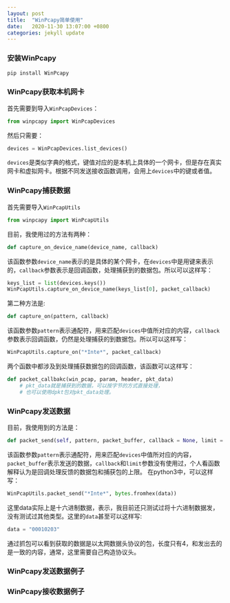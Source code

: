 ```yaml
---
layout: post
title:  "WinPcapy简单使用"
date:   2020-11-30 13:07:00 +0800
categories: jekyll update
---
```

### 安装WinPcapy
```python
pip install WinPcapy
```
### WinPcapy获取本机网卡
首先需要到导入`WinPcapDevices`：
```python
from winpcapy import WinPcapDevices
```
然后只需要：
```python
devices = WinPcapDevices.list_devices()
```
`devices`是类似字典的格式，键值对应的是本机上具体的一个网卡，但是存在真实网卡和虚拟网卡。根据不同发送接收函数调用，会用上`devices`中的键或者值。

### WinPcapy捕获数据
首先需要导入`WinPcapUtils`
```python
from winpcapy import WinPcapUtils
```

目前，我使用过的方法有两种：
```python
def capture_on_device_name(device_name, callback)
``` 
该函数参数`device_name`表示的是具体的某个网卡，在`devices`中是用键来表示的，`callback`参数表示是回调函数，处理捕获到的数据包。所以可以这样写：
```python
keys_list = list(devices.keys())
WinPcapUtils.capture_on_device_name(keys_list[0], packet_callback)
```

第二种方法是:
```python
def capture_on(pattern, callback)
```
该函数参数`pattern`表示通配符，用来匹配`devices`中值所对应的内容，`callback`参数表示回调函数，仍然是处理捕获的到数据包。所以可以这样写：
```python
WinPcapUtils.capture_on("*Inte*", packet_callback)
```

两个函数中都涉及到处理捕获数据包的回调函数，该函数可以这样写：
```python
def packet_callbakc(win_pcap, param, header, pkt_data)
    # pkt_data就是捕获到的数据，可以按字节的方式直接处理，
    # 也可以使用dpkt包对pkt_data处理。
```

### WinPcapy发送数据
目前，我使用到的方法是：
```python
def packet_send(self, pattern, packet_buffer, callback = None, limit = 10)
```
该函数参数`pattern`表示通配符，用来匹配`devices`中值所对应的内容，`packet_buffer`表示发送的数据，`callback`和`limit`参数没有使用过，个人看函数解释认为是回调处理反馈的数据包和捕获包的上限。
在python3中，可以这样写：
```python
WinPcapUtils.packet_send("*Inte*", bytes.fromhex(data))
```
这里data实际上是十六进制数据，表示，我目前还只测试过将十六进制数据发，没有测试过其他类型。这里的`data`甚至可以这样写:
```python
data = "00010203"
```
通过抓包可以看到获取的数据是以太网数据头协议的包，长度只有4，和发出去的是一致的内容，通常，这里需要自己构造协议头。

### WinPcapy发送数据例子

### WinPcapy接收数据例子